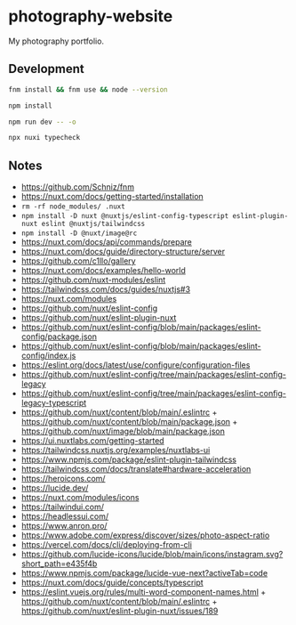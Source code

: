 # photography-website

My photography portfolio.

## Development

```bash
fnm install && fnm use && node --version
```

```bash
npm install
```

```bash
npm run dev -- -o
```

```bash
npx nuxi typecheck
```

## Notes

- https://github.com/Schniz/fnm
- https://nuxt.com/docs/getting-started/installation
- `rm -rf node_modules/ .nuxt`
- `npm install -D nuxt @nuxtjs/eslint-config-typescript eslint-plugin-nuxt eslint @nuxtjs/tailwindcss`
- `npm install -D @nuxt/image@rc`
- https://nuxt.com/docs/api/commands/prepare
- https://nuxt.com/docs/guide/directory-structure/server
- https://github.com/c1llo/gallery
- https://nuxt.com/docs/examples/hello-world
- https://github.com/nuxt-modules/eslint
- https://tailwindcss.com/docs/guides/nuxtjs#3
- https://nuxt.com/modules
- https://github.com/nuxt/eslint-config
- https://github.com/nuxt/eslint-plugin-nuxt
- https://github.com/nuxt/eslint-config/blob/main/packages/eslint-config/package.json
- https://github.com/nuxt/eslint-config/blob/main/packages/eslint-config/index.js
- https://eslint.org/docs/latest/use/configure/configuration-files
- https://github.com/nuxt/eslint-config/tree/main/packages/eslint-config-legacy
- https://github.com/nuxt/eslint-config/tree/main/packages/eslint-config-legacy-typescript
- https://github.com/nuxt/content/blob/main/.eslintrc + https://github.com/nuxt/content/blob/main/package.json + https://github.com/nuxt/image/blob/main/package.json
- https://ui.nuxtlabs.com/getting-started
- https://tailwindcss.nuxtjs.org/examples/nuxtlabs-ui
- https://www.npmjs.com/package/eslint-plugin-tailwindcss
- https://tailwindcss.com/docs/translate#hardware-acceleration
- https://heroicons.com/
- https://lucide.dev/
- https://nuxt.com/modules/icons
- https://tailwindui.com/
- https://headlessui.com/
- https://www.anron.pro/
- https://www.adobe.com/express/discover/sizes/photo-aspect-ratio
- https://vercel.com/docs/cli/deploying-from-cli
- https://github.com/lucide-icons/lucide/blob/main/icons/instagram.svg?short_path=e435f4b
- https://www.npmjs.com/package/lucide-vue-next?activeTab=code
- https://nuxt.com/docs/guide/concepts/typescript
- https://eslint.vuejs.org/rules/multi-word-component-names.html + https://github.com/nuxt/content/blob/main/.eslintrc + https://github.com/nuxt/eslint-plugin-nuxt/issues/189
